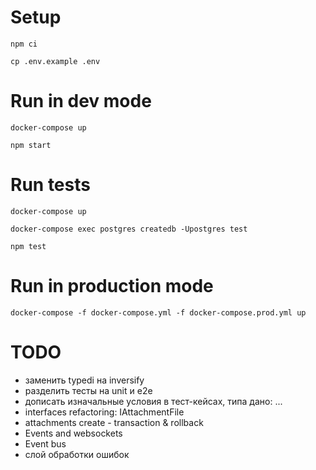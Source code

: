 # Setup

`npm ci`

`cp .env.example .env`

# Run in dev mode

`docker-compose up`

`npm start`

# Run tests

`docker-compose up`

`docker-compose exec postgres createdb -Upostgres test`

`npm test`

# Run in production mode

`docker-compose -f docker-compose.yml -f docker-compose.prod.yml up`

# TODO

* заменить typedi на inversify
* разделить тесты на unit и e2e
* дописать изначальные условия в тест-кейсах, типа дано: ...
* interfaces refactoring: IAttachmentFile
* attachments create - transaction & rollback
* Events and websockets
* Event bus
* слой обработки ошибок
